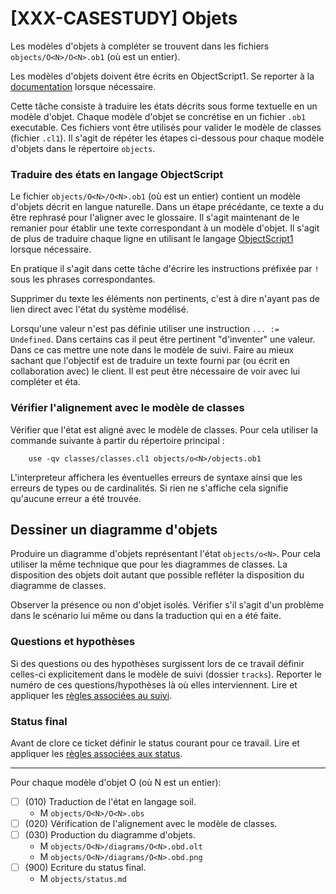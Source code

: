 # [XXX-CASESTUDY] Objets

Les modèles d'objets à compléter se trouvent dans les fichiers
``objects/O<N>/O<N>.ob1`` (où <N> est un entier).

Les modèles d'objets doivent être écrits en ObjectScript1.
Se reporter à la [documentation](https://modelscript.readthedocs.io/en/latest/scripts/objects1/index.html) lorsque nécessaire.

Cette tâche consiste à traduire les états décrits sous forme 
textuelle en un modèle d'objet. Chaque modèle d'objet se concrétise
en un fichier ``.ob1`` executable. Ces fichiers vont être 
utilisés pour valider le modèle de classes (fichier ``.cl1``).
Il s'agit de répéter les étapes ci-dessous pour chaque modèle d'objets
dans le répertoire ``objects``.

### Traduire des états en langage ObjectScript

Le fichier ``objects/O<N>/O<N>.ob1`` (où <N> est un entier) 
contient un  modèle d'objets décrit en langue naturelle.
Dans un étape précédante, ce texte a du être rephrasé pour l'aligner avec
le glossaire. Il s'agit maintenant de le remanier pour établir
une texte correspondant à un modèle d'objet. Il s'agit de plus de traduire
chaque ligne en utilisant le langage 
[ObjectScript1](https://modelscript.readthedocs.io/en/latest/scripts/objects1/index.html) lorsque nécessaire.

En pratique il s'agit dans cette tâche d'écrire les instructions 
préfixée par ``!`` sous les phrases correspondantes.

Supprimer du texte les éléments non pertinents, c'est à dire n'ayant
pas de lien direct avec l'état du système modélisé.

Lorsqu'une valeur n'est pas définie utiliser une instruction
``... := Undefined``. Dans certains cas il peut être pertinent "d'inventer"
une valeur. Dans ce cas mettre une note dans le modèle de suivi.
Faire au mieux sachant que l'objectif est de traduire un texte fourni
par (ou écrit en collaboration avec) le client. Il est peut être nécessaire
de voir avec lui compléter et éta.

### Vérifier l'alignement avec le modèle de classes 

Vérifier que l'état est aligné avec le modèle de classes.
Pour cela utiliser la commande suivante à partir du répertoire principal :
```
    use -qv classes/classes.cl1 objects/o<N>/objects.ob1
```
L'interpreteur affichera les éventuelles erreurs de syntaxe
ainsi que les erreurs de types ou de cardinalités. Si rien ne s'affiche
cela signifie qu'aucune erreur a été trouvée.

## Dessiner un diagramme d'objets

Produire un diagramme d'objets représentant l'état ``objects/o<N>``.
Pour cela utiliser la même technique que pour les diagrammes de classes.
La disposition des objets doit autant que possible refléter
la disposition du diagramme de classes. 

Observer la présence ou non d'objet isolés. Vérifier s'il s'agit d'un
problème dans le scénario lui même ou dans la traduction qui en a été
faite.

### Questions et hypothèses

Si des questions ou des hypothèses surgissent lors de ce travail
définir celles-ci explicitement dans le modèle de suivi
(dossier ``tracks``). Reporter le numéro de ces questions/hypothèses
là où elles interviennent. Lire et appliquer les [règles associées au suivi](https://modelscript.readthedocs.io/en/latest/scripts/tracks/index.html#rules). 
 
### Status final

Avant de clore ce ticket définir le status courant pour ce travail. Lire et appliquer les [règles associées aux status](https://modelscript.readthedocs.io/en/latest/methods/status/index.html#rules).
________

Pour chaque modèle d'objet O<N> (où N est un entier):
- [ ] (010) Traduction de l'état en langage soil.
    - M ``objects/O<N>/O<N>.obs``
- [ ] (020) Vérification de l'alignement avec le modèle de classes.
- [ ] (030) Production du diagramme d'objets.
    - M ``objects/O<N>/diagrams/O<N>.obd.olt``
    - M ``objects/O<N>/diagrams/O<N>.obd.png``
- [ ] (900) Ecriture du status final.
    - M ``objects/status.md``

    

    
